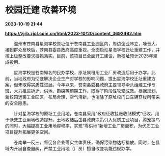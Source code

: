 # 校园迁建 改善环境

**2023-10-19 21:44**

**https://zjrb.zjol.com.cn/html/2023-10/20/content_3692492.htm**

　　温州市苍南县星海学校原址位于苍南县工业园区内，周边企业林立，噪音大。接到群众反映后，苍南县委县政府高度重视，全面启动星海学校迁址重建工作，并按上级整改要求狠抓落实。目前，该项目已全面开工建设，新校址预计2025年建成投用。

　　星海学校是苍南知名的民办学校，原址属租用工业厂房改造后用于办学。此前，当地政府为彻底解决企业生产对学校的影响问题，提出星海学校迁址重建方案，但未取得实质性进展。今年以来，苍南县委县政府主要领导牵头组建工作专班，大力推进拆迁、供地、勘探等前期工作，取得了阶段性攻坚成效。根据规划，新校园远离工业园区，布局合理，空气清新，也消除了原址校门口车辆穿梭所带来的安全隐患。

　　针对星海学校的原址工业用地，苍南县采用“政府征收挂账收储模式”征收，用于低效工业用地改造提升。土地收储后由县政府决策引入优质工业项目，腾笼换鸟的同时，大幅提高工业用地容积率，实现“零供地”新增工业厂房面积，为优质工业项目提升拓展更多空间。

　　苍南举一反三，督促各企业落实主体责任，确保污染物达标排放。同时，在县域内开展自查自纠，严禁工业用地（厂房）擅自改变功能违规办学。